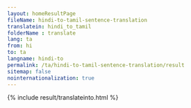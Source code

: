 ```yaml
---
layout: homeResultPage
fileName: hindi-to-tamil-sentence-translation
translatein: hindi_to_tamil
folderName : translate
lang: ta
from: hi
to: ta
langname: hindi-to
permalink: /ta/hindi-to-tamil-sentence-translation/result
sitemap: false
nointernationalization: true
---
```

{% include result/translateinto.html %}

<script src="/js/result/translation.js" data-foldername="{{page.folderName}}" data-lang="{{page.lang}}"></script>
